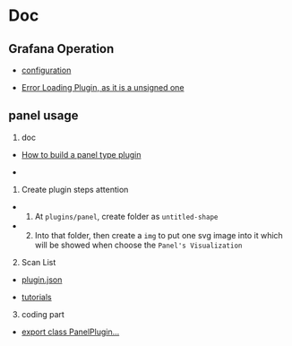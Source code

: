 # Doc

## Grafana Operation

- [configuration](https://grafana.com/docs/grafana/v7.5/administration/configuration/)

- [Error Loading Plugin, as it is a unsigned one](https://grafana.com/docs/grafana/latest/plugins/plugin-signatures/)

## panel usage

1. doc

- [How to build a panel type plugin](https://grafana.com/tutorials/build-a-panel-plugin/)

- [](https://grafana.com/tutorials/#results)

1. Create plugin steps attention

- 1. At `plugins/panel`, create folder as `untitled-shape`

- 2. Into that folder, then create a `img` to put one svg image into it which will be showed when choose the `Panel's Visualization`

2. Scan List

- [plugin.json](https://grafana.com/docs/grafana/v7.5/developers/plugins/metadata/)

- [tutorials](https://grafana.com/tutorials/)

3. coding part

- [export class PanelPlugin...](https://github.com/grafana/grafana/blob/08bf2a54523526a7f59f7c6a8dafaace79ab87db/packages/grafana-data/src/types/panel.ts#L73)